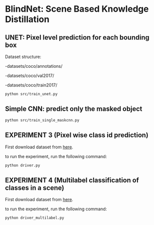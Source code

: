 # BlindNet: Scene Based Knowledge Distillation

## UNET: Pixel level prediction for each bounding box
Dataset structure:

-datasets/coco/annotations/

-datasets/coco/val2017/

-datasets/coco/train2017/

```
python src/train_unet.py
```

## Simple CNN: predict only the masked object
```
python src/train_single_maskcnn.py
```


## EXPERIMENT 3 (Pixel wise class id prediction)

First download dataset from [here](https://www.kaggle.com/datasets/alphadraco/coco-cat-id-masked-images).

to run the experiment, run the following command:
```
python driver.py
```


## EXPERIMENT 4 (Multilabel classification of classes in a scene)

First download dataset from [here](https://www.kaggle.com/datasets/alphadraco/coco-cat-id-masked-images).

to run the experiment, run the following command:
```
python driver_multilabel.py
```
